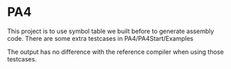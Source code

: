 # PA4

This project is to use symbol table we built before to generate assembly code.
There are some extra testcases in PA4/PA4Start/Examples

The output has no difference with the reference compiler when using those testcases.